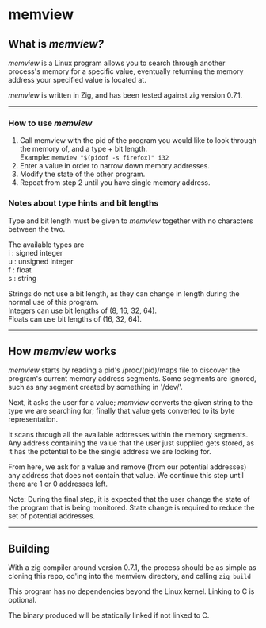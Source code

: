# memview #

## What is _memview?_ ##


_memview_ is a Linux program allows you to search through another process's memory for a specific value, eventually returning the memory address your specified value is located at.

_memview_ is written in Zig, and has been tested against zig version 0.7.1.

- - -

### How to use _memview_ ###

1. Call memview with the pid of the program you would like to look through the memory of, and a type + bit length.  
Example:
`memview "$(pidof -s firefox)" i32`
2. Enter a value in order to narrow down memory addresses.
3. Modify the state of the other program.
4. Repeat from step 2 until you have single memory address.


### Notes about type hints and bit lengths ###

Type and bit length must be given to _memview_ together with no characters between the two.

The available types are  
i : signed integer  
u : unsigned integer  
f : float  
s : string  

Strings do not use a bit length, as they can change in length during the normal use of this program.  
Integers can use bit lengths of (8, 16, 32, 64).  
Floats can use bit lengths of (16, 32, 64).  

- - -

## How _memview_ works ##

_memview_ starts by reading a pid's /proc/(pid)/maps file to discover the program's current memory address segments. Some segments are ignored, such as any segment created by something in '/dev/'.

Next, it asks the user for a value; _memview_ converts the given string to the type we are searching for; finally that value gets converted to its byte representation.

It scans through all the available addresses within the memory segments. Any address containing the value that the user just supplied gets stored, as it has the potential to be the single address we are looking for.

From here, we ask for a value and remove (from our potential addresses) any address that does not contain that value. We continue this step until there are 1 or 0 addresses left.

Note: During the final step, it is expected that the user change the state of the program that is being monitored. State change is required to reduce the set of potential addresses.


- - -

## Building ##

With a zig compiler around version 0.7.1, the process should be as simple as cloning this repo, cd'ing into the memview directory, and calling `zig build`

This program has no dependencies beyond the Linux kernel. Linking to C is optional.

The binary produced will be statically linked if not linked to C.
